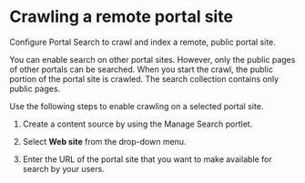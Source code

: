 # Crawling a remote portal site

Configure Portal Search to crawl and index a remote, public portal site.

You can enable search on other portal sites. However, only the public pages of other portals can be searched. When you start the crawl, the public portion of the portal site is crawled. The search collection contains only public pages.

Use the following steps to enable crawling on a selected portal site.

1.  Create a content source by using the Manage Search portlet.

2.  Select **Web site** from the drop-down menu.

3.  Enter the URL of the portal site that you want to make available for search by your users.
